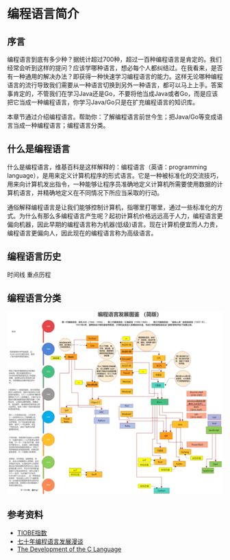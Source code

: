 # 编程语言简介

## 序言

编程语言到底有多少种？据统计超过700种，超过一百种编程语言是肯定的。我们经常会听到这样的提问？应该学哪种语言，想必每个人都纠结过。在我看来，是否有一种通用的解决办法？即获得一种快速学习编程语言的能力。这样无论哪种编程语言的流行导致我们需要从一种语言切换到另外一种语言，都可以马上上手。答案事肯定的，不管我们在学习Java还是Go，不要将他当成Java或者Go，而是应该把它当成一种编程语言，你学习Java/Go只是在扩充编程语言的知识库。

本章节通过介绍编程语言。帮助你：了解编程语言前世今生；把Java/Go等变成语言当成一种编程语言；编程语言分类。

## 什么是编程语言

什么是编程语言，维基百科是这样解释的：编程语言（英语：programming language），是用来定义计算机程序的形式语言。它是一种被标准化的交流技巧，用来向计算机发出指令，一种能够让程序员准确地定义计算机所需要使用数据的计算机语言，并精确地定义在不同情况下所应当采取的行动。

通俗解释编程语言是让我们能够控制计算机，指哪里打哪里，通过一些标准化的方式。为什么有那么多编程语言产生呢？起初计算机价格远远高于人力，编程语言更偏向机器，因此早期的编程语言称为机器(低级)语言。现在计算机便宜而人力贵，编程语言更偏向人，因此现在的编程语言称为高级语言。

## 编程语言历史

时间线
重点历程

## 编程语言分类

![编程语言发展图鉴](./assets/编程语言简介-编程语言发展图鉴.png)

## 参考资料
- [TIOBE指数](https://www.tiobe.com/tiobe-index/)
- [七十年编程语言发展漫谈](https://mp.weixin.qq.com/s/j1uIcYeq1nDjZSMCDti2Cg)
- [The Development of the C Language](https://www.bell-labs.com/usr/dmr/www/chist.html)
